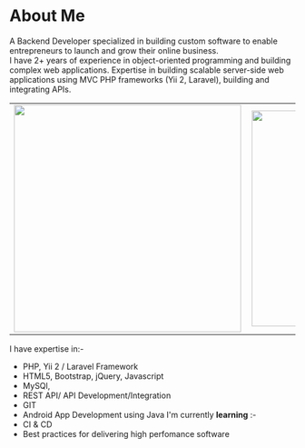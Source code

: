 # About Me
A Backend Developer specialized in building custom software to enable entrepreneurs to launch and grow their online business.   
I have 2+ years of experience in object-oriented programming and building complex web applications. 
Expertise in building scalable server-side web applications using MVC PHP frameworks (Yii 2, Laravel), building and integrating APIs.

<center>
  <table>
  <tr>
      <td><img width="400px" align="left" src="https://github-readme-stats.vercel.app/api?username=walumbe&count_private=true&show_icons=true&theme=dark&layout=compact" /></td>
      <td><img width="380px" align="left" src="https://github-readme-stats.vercel.app/api/top-langs/?username=walumbe&hide=html&layout=compact&theme=dark" /></td>      
  </tr>   
</table>
</center>

I have expertise in:-

- PHP, Yii 2 / Laravel Framework
- HTML5, Bootstrap, jQuery, Javascript
- MySQl,
- REST API/ API Development/Integration
- GIT
- Android App Development using Java I'm currently **learning** :-
- CI & CD
- Best practices for delivering high perfomance software
